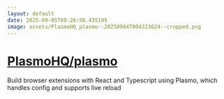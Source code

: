 ```yaml
---
layout: default
date: 2025-09-05T08:26:56.435195
image: assets/PlasmoHQ_plasmo--20250904T004323624--cropped.png
---
```


# [PlasmoHQ/plasmo](https://github.com/PlasmoHQ/plasmo)

Build browser extensions with React and Typescript using Plasmo, which handles config and supports live reload
